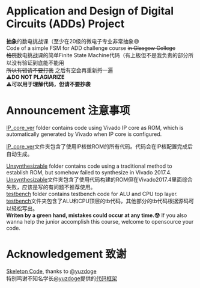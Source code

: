 # Application and Design of Digital Circuits (ADDs) Project  
**抽象**的数电挑战课（至少在20级的微电子专业非常抽象:sweat_smile:  
Code of a simple FSM for ADD challenge course ~~in Glasgow College~~  
~~格院~~数电挑战课的简单Finite State Machine代码（有上板但不是我负责的部分所以没有验证到底能不能用  
~~所以有错请不要打我~~ 之后有空会再重新捋一遍  
⚠**DO NOT PLAGIARIZE**  
⚠**可以用于理解代码，但请不要抄袭**  
# Announcement  注意事项
[IP_core_ver](https://github.com/4Nanai/ADDs_Proj/tree/master/IP_core_ver) folder contains code using Vivado IP core as ROM, which is automatically generated by Vivado when IP core is configured. 

[IP_core_ver](https://github.com/4Nanai/ADDs_Proj/tree/master/IP_core_ver)文件夹包含了使用IP核做ROM的所有代码。代码会在IP核配置完成后自动生成。

[Unsynthesizable](https://github.com/4Nanai/ADDs_Proj/tree/master/Unsynthesizable) folder contains code using a traditional method to establish ROM, but somehow failed to synthesize in Vivado 2017.4.  
[Unsynthesizable](https://github.com/4Nanai/ADDs_Proj/tree/master/Unsynthesizable)文件夹包含了使用代码构建的ROM但在Vivado2017.4里面综合失败，应该是写的有问题不推荐使用。  
[testbench](https://github.com/4Nanai/ADDs_Proj/tree/master/testbench) folder contains testbench code for ALU and CPU top layer.  
[testbench](https://github.com/4Nanai/ADDs_Proj/tree/master/testbench)文件夹包含了ALU和CPU顶层的tb代码，其他部分的tb代码根据源码可以轻松写出。  
**Writen by a green hand, mistakes could occur at any time.:cold_sweat:** If you also wanna help the junior accomplish this course, welcome to opensource your code.  

# Acknowledgement  致谢  
[Skeleton Code](https://github.com/yuzdoge/digital-circuit-lab-skeleton), thanks to [@yuzdoge](https://github.com/yuzdoge)  
特别鸣谢不知名学长[@yuzdoge](https://github.com/yuzdoge)提供的[代码框架](https://github.com/yuzdoge/digital-circuit-lab-skeleton)
